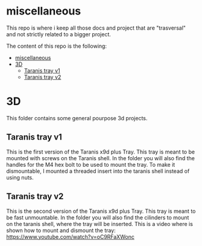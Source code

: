 # miscellaneous
This repo is where i keep all those docs and project that are "trasversal" and not strictly related to a bigger project.

The content of this repo is the following:
- [miscellaneous](#miscellaneous)
- [3D](#3d)
  - [Taranis tray v1](#taranis-tray-v1)
  - [Taranis tray v2](#taranis-tray-v2)
# 3D
This folder contains some general pourpose 3d projects. 
## Taranis tray v1
This is the first version of the Taranis x9d plus Tray. This tray is meant to be mounted with screws on the Taranis shell. In the folder you will also find the handles for the M4 hex bolt to be used to mount the tray.
To make it dismountable, I mounted a threaded insert into the taranis shell instead of using nuts.
## Taranis tray v2
This is the second version of the Taranis x9d plus Tray. This tray is meant to be fast unmountable. In the folder you will also find the cilinders to mount on the taranis shell, where the tray will be inserted.
This is a video where is shown how to mount and dismount the tray:
https://www.youtube.com/watch?v=oC9RFaXWonc